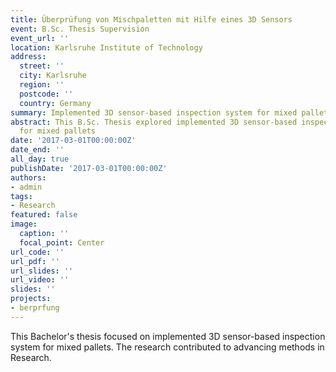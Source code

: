 ```yaml
---
title: Überprüfung von Mischpaletten mit Hilfe eines 3D Sensors
event: B.Sc. Thesis Supervision
event_url: ''
location: Karlsruhe Institute of Technology
address:
  street: ''
  city: Karlsruhe
  region: ''
  postcode: ''
  country: Germany
summary: Implemented 3D sensor-based inspection system for mixed pallets
abstract: This B.Sc. Thesis explored implemented 3D sensor-based inspection system
  for mixed pallets
date: '2017-03-01T00:00:00Z'
date_end: ''
all_day: true
publishDate: '2017-03-01T00:00:00Z'
authors:
- admin
tags:
- Research
featured: false
image:
  caption: ''
  focal_point: Center
url_code: ''
url_pdf: ''
url_slides: ''
url_video: ''
slides: ''
projects:
- berprfung
---
```


This Bachelor's thesis focused on implemented 3D sensor-based inspection system for mixed pallets. The research contributed to advancing methods in Research.